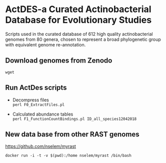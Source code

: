 # ActDES-a Curated Actinobacterial Database for Evolutionary Studies   
Scripts used in the curated database of 612 high quality actinobacterial genomes from 80 genera, chosen to represent a broad phylogenetic group with equivalent genome re-annotation. 

## Download genomes from Zenodo  
`wget  `

## Run ActDes scripts  
- Decompress files  
`perl F0_ExtractFiles.pl`  

- Calculated abundance tables  
`perl F1_FunctionCountBindings.pl ID_all_species12042018`  

## New data base from other RAST genomes  
https://github.com/nselem/myrast 

`docker run -i -t -v $(pwd):/home nselem/myrast /bin/bash`

